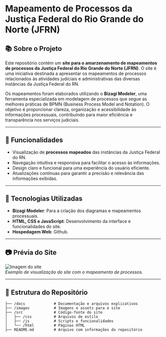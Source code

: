 # Mapeamento de Processos da Justiça Federal do Rio Grande do Norte (JFRN)

## 📚 Sobre o Projeto

Este repositório contém um **site para o amarzenamento de mapeamentos de processos da Justiça Federal do Rio Grande do Norte (JFRN)**. O site é uma iniciativa destinada a apresentar os mapeamentos de processos relacionados às atividades judiciais e administrativas das diversas instâncias da Justiça Federal do RN. 

Os mapeamentos foram elaborados utilizando o **Bizagi Modeler**, uma ferramenta especializada em modelagem de processos que segue as melhores práticas de BPMN (Business Process Model and Notation). O objetivo é proporcionar clareza, organização e acessibilidade às informações processuais, contribuindo para maior eficiência e transparência nos serviços judiciais.

---

## 🌟 Funcionalidades

- Visualização de **processos mapeados** das instâncias da Justiça Federal do RN.
- Navegação intuitiva e responsiva para facilitar o acesso às informações.
- Design claro e funcional para uma experiência do usuário eficiente.
- Atualizações contínuas para garantir a precisão e relevância das informações exibidas.

---

## 🔧 Tecnologias Utilizadas

- **Bizagi Modeler**: Para a criação dos diagramas e mapeamentos processuais.
- **HTML, CSS e JavaScript**: Desenvolvimento da interface e funcionalidades do site.
- **Hospedagem Web**: Github.

---

## 📷 Prévia do Site

![Imagem do site](path/to/image.jpg)  
*Exemplo de visualização do site com o mapeamento de processos.*

---

## 📂 Estrutura do Repositório

```plaintext
├── /docs             # Documentação e arquivos explicativos
├── /images           # Imagens e assets para o site
├── /src              # Código-fonte do site
│   ├── /css          # Arquivos de estilo
│   ├── /js           # Scripts e funcionalidades
│   └── /html         # Páginas HTML
├── README.md         # Arquivo com informações do repositório

